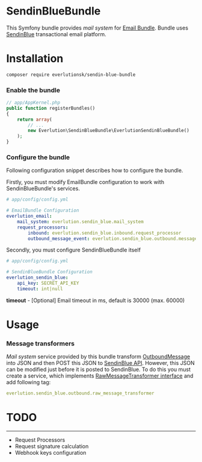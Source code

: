# SendinBlueBundle

This Symfony bundle provides *mail system* for [Email Bundle](https://github.com/everlutionsk/EmailBundle2). Bundle uses [SendinBlue](https://www.sendinblue.com) transactional email platform.


# Installation

```sh
composer require everlutionsk/sendin-blue-bundle
```


### Enable the bundle

```php
// app/AppKernel.php
public function registerBundles()
{
    return array(
        // ...
        new Everlution\SendinBlueBundle\EverlutionSendinBlueBundle()
    );
}
```


### Configure the bundle

Following configuration snippet describes how to configure the bundle.<br>

Firstly, you must modify EmailBundle configuration to work with SendinBlueBundle's services.

```yml
# app/config/config.yml

# EmailBundle Configuration
everlution_email:
    mail_system: everlution.sendin_blue.mail_system
    request_processors:
        inbound: everlution.sendin_blue.inbound.request_processor
        outbound_message_event: everlution.sendin_blue.outbound.message_event.request_processor
```

Secondly, you must configure SendinBlueBundle itself

```yml
# app/config/config.yml

# SendinBlueBundle Configuration
everlution_sendin_blue:
    api_key: SECRET_API_KEY
    timeout: int|null
```

**timeout** - [Optional] Email timeout in ms, default is 30000 (max. 60000)
# Usage

### Message transformers
*Mail system* service provided by this bundle transform [OutboundMessage](https://github.com/everlutionsk/EmailBundle2/blob/master/Outbound/Message/OutboundMessage.php) into JSON and then POST this JSON to [SendinBlue API](https://apidocs.sendinblue.com/).
However, this JSON can be modified just before it is posted to SendinBlue. To do this you must create a service, which implements [RawMessageTransformer interface](Outbound/MailSystem/RawMessageTransformer.php) and add following tag:

```yml
everlution.sendin_blue.outbound.raw_message_transformer
```


# TODO
----
- Request Processors
- Request signature calculation
- Webhook keys configuration
